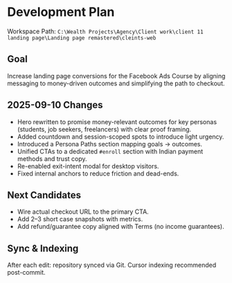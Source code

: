 # Development Plan

Workspace Path: `C:\Wealth Projects\Agency\Client work\client 11 landing page\Landing page remastered\cleints-web`

## Goal
Increase landing page conversions for the Facebook Ads Course by aligning messaging to money-driven outcomes and simplifying the path to checkout.

## 2025-09-10 Changes
- Hero rewritten to promise money-relevant outcomes for key personas (students, job seekers, freelancers) with clear proof framing.
- Added countdown and session-scoped spots to introduce light urgency.
- Introduced a Persona Paths section mapping goals → outcomes.
- Unified CTAs to a dedicated `#enroll` section with Indian payment methods and trust copy.
- Re-enabled exit-intent modal for desktop visitors.
- Fixed internal anchors to reduce friction and dead-ends.

## Next Candidates
- Wire actual checkout URL to the primary CTA.
- Add 2–3 short case snapshots with metrics.
- Add refund/guarantee copy aligned with Terms (no income guarantees).

## Sync & Indexing
After each edit: repository synced via Git. Cursor indexing recommended post-commit.


